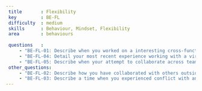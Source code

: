 ```yaml
---
 title       : Flexibility
 key         : BE-FL
 difficulty  : medium
 skills      : Behaviour, Mindset, Flexibility
 area        : behaviours
 
 questions   :
     - "BE-FL-01: Describe when you worked on a interesting cross-functional team that produced an outstanding outcome."
     - "BE-FL-04: Detail your most recent experience working with a virtual team."
     - "BE-FL-05: Describe when your attempt to collaborate across teams was unsuccessful."
 other_questions:
     - "BE-FL-02: Describe how you have collaborated with others outside of your team to resolve a critical issue."
     - "BE-FL-03: Describe a time when you experienced conflict with another team member."
---
```

